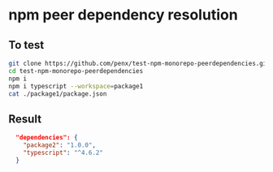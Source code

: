 # npm peer dependency resolution

## To test

```sh
git clone https://github.com/penx/test-npm-monorepo-peerdependencies.git
cd test-npm-monorepo-peerdependencies
npm i
npm i typescript --workspace=package1
cat ./package1/package.json
```

## Result

```json
  "dependencies": {
    "package2": "1.0.0",
    "typescript": "^4.6.2"
  }
```